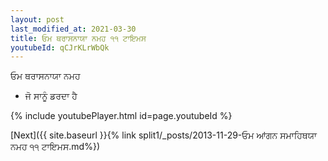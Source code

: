 ```yaml
---
layout: post
last_modified_at: 2021-03-30
title: ਓਮ ਥਰਾਸਨਾਯਾ ਨਮਹ ੧੧ ਟਾਇਮਸ
youtubeId: qCJrKLrWbQk
---
```

 
 
 ਓਮ ਥਰਾਸਨਾਯਾ ਨਮਹ  
 
 -  ਜੋ ਸਾਨੂੰ ਡਰਦਾ ਹੈ 
 
  
 
  
 
 
 
 
 
 


{% include youtubePlayer.html id=page.youtubeId %}
 
[Next]({{ site.baseurl }}{% link  split1/_posts/2013-11-29-ਓਮ ਆਂਗਨ ਸਮਾਹਿਥਯਾ ਨਮਹ ੧੧ ਟਾਇਮਸ.md%})
 
